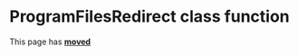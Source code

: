 # ProgramFilesRedirect class function #

This page has [**moved**](https://lib-docs.delphidabbler.com/SysInfo/5/API/TPJSystemFolders-ProgramFilesRedirect)
